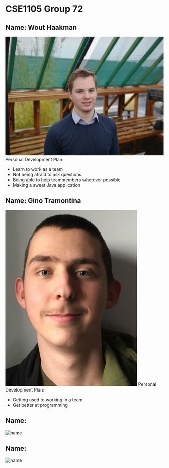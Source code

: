 # CSE1105 Group 72

## Name: Wout Haakman
![Wout Haakman](WoutHaakman.jpg)
Personal Development Plan:
- Learn to work as a team
- Not being afraid to ask questions
- Being able to help teammembers wherever possible
- Making a sweet Java application

## Name: Gino Tramontina
![Gino Tramontina](GinoTramontina.jpg)
Personal Development Plan:
- Getting used to working in a team
- Get better at programming

## Name:
![name]()

## Name:
![name]()
